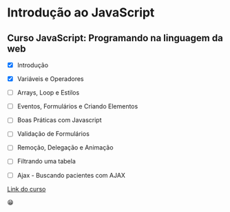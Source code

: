 # Introdução ao JavaScript
## Curso JavaScript: Programando na linguagem da web

- [x] Introdução
- [x] Variáveis e Operadores
- [ ] Arrays, Loop e Estilos
- [ ] Eventos, Formulários e Criando Elementos
- [ ] Boas Práticas com Javascript
- [ ] Validação de Formulários
- [ ] Remoção, Delegação e Animação
- [ ] Filtrando uma tabela
- [ ] Ajax - Buscando pacientes com AJAX


[Link do curso](https://cursos.alura.com.br/course/javascript-programando-na-linguagem-web)

:grin:

